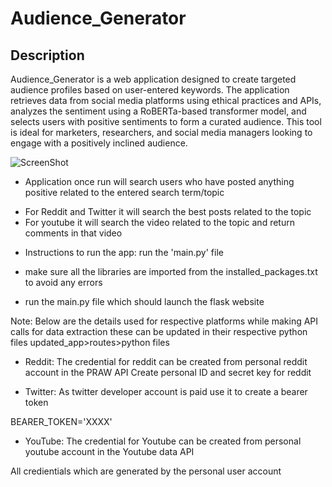 # Audience_Generator
## Description
Audience_Generator is a web application designed to create targeted audience profiles based on user-entered keywords. The application retrieves data from social media platforms using ethical practices and APIs, analyzes the sentiment using a RoBERTa-based transformer model, and selects users with positive sentiments to form a curated audience. This tool is ideal for marketers, researchers, and social media managers looking to engage with a positively inclined audience.

![ScreenShot]([(https://github.com/Exynos13/Social_Media_Audience_Generator/blob/3f016ddaa3c77d4ed6612f9a55301afcd7136c4e/screenshots/home.jpeg)])


- Application once run will search users who have posted anything positive related to the entered search term/topic
* For Reddit and Twitter it will search the best posts related to the topic
* For youtube it will search the video related to the topic and return comments in that video  

- Instructions to run the app:
run the 'main.py' file

- make sure all the libraries are imported from the installed_packages.txt to avoid any errors
- run the main.py file which should launch the flask website

Note: Below are the details used for respective platforms while making API calls for data extraction these can be updated in their respective python files updated_app>routes>python files


- Reddit: The credential for reddit can be created from personal reddit account in the PRAW API
Create personal ID and secret key for reddit

- Twitter: As twitter developer account is paid use it to create a bearer token

BEARER_TOKEN='XXXX'

- YouTube: The credential for Youtube can be created from personal youtube account in the Youtube data API

All credientials which are generated by the personal user account


